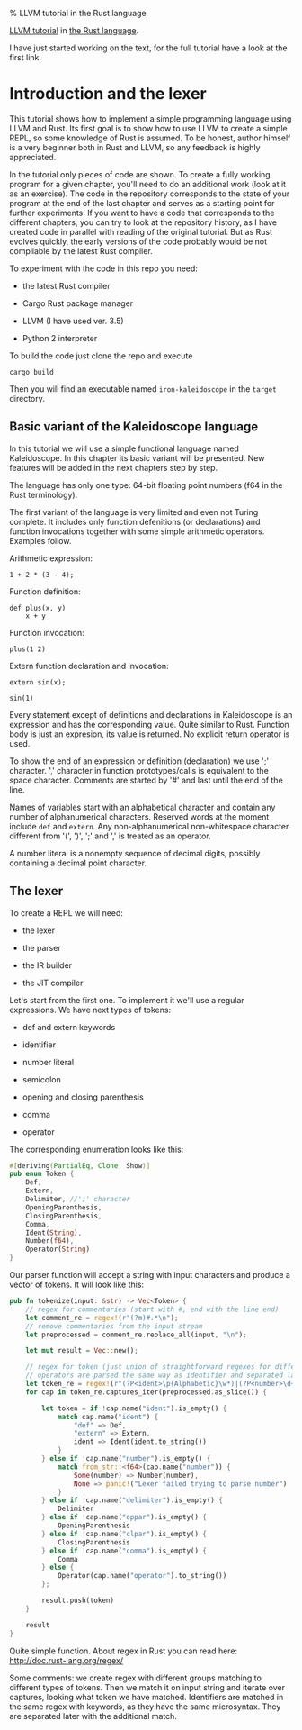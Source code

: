 % LLVM tutorial in the Rust language

[LLVM tutorial](http://llvm.org/docs/tutorial) in [the Rust language](http://www.rust-lang.org/).

I have just started working on the text, for the full tutorial have a look at the first link.

# Introduction and the lexer

This tutorial shows how to implement a simple programming language using LLVM and Rust.
Its first goal is to show how to use LLVM to create a simple REPL, so some knowledge of Rust is assumed.
To be honest, author himself is a very beginner both in Rust and LLVM, so any feedback is highly
appreciated.

In the tutorial only pieces of code are shown. To create a fully working program for a given chapter, you'll need
to do an additional work (look at it as an exercise). The code in the repository corresponds to the state of
your program at the end of the last chapter and serves as a starting point for further experiments. If you want to
have a code that corresponds to the different chapters, you can try to look at the repository history, as I have created
code in parallel with reading of the original tutorial. But as Rust evolves quickly, the early versions of the code
probably would be not compilable by the latest Rust compiler.

To experiment with the code in this repo you need:

* the latest Rust compiler

* Cargo Rust package manager

* LLVM (I have used ver. 3.5)

* Python 2 interpreter

To build the code just clone the repo and execute

```
cargo build
```

Then you will find an executable named `iron-kaleidoscope` in the `target` directory.

## Basic variant of the Kaleidoscope language

In this tutorial we will use a simple functional language named Kaleidoscope. In this chapter its basic variant will be presented.
New features will be added in the next chapters step by step.

The language has only one type: 64-bit floating point numbers (f64 in the Rust terminology).

The first variant of the language is very limited and even not Turing complete. It includes only
function defenitions (or declarations) and function invocations together with some simple arithmetic operators.
Examples follow.

Arithmetic expression:

```
1 + 2 * (3 - 4);
```

Function definition:

```
def plus(x, y)
    x + y
```

Function invocation:

```
plus(1 2)
```

Extern function declaration and invocation:

```
extern sin(x);

sin(1)
```

Every statement except of definitions and declarations in Kaleidoscope is an expression and has the corresponding value. Quite
similar to Rust. Function body is just an expresion, its value is returned. No explicit return operator is used.

To show the end of an expression or definition (declaration) we use ';' character. ',' character in function prototypes/calls
is equivalent to the space character. Comments are started by '#' and last until the end of the line.

Names of variables start with an alphabetical character and contain any number of alphanumerical characters. Reserved words at the
moment include `def` and `extern`. Any non-alphanumerical non-whitespace character different from '(', ')', ';' and ',' is treated as an operator.

A number literal is a nonempty sequence of decimal digits, possibly containing a decimal point character.

## The lexer

To create a REPL we will need:

* the lexer

* the parser

* the IR builder

* the JIT compiler

Let's start from the first one. To implement it we'll use a regular expressions. We have next types of tokens:

* def and extern keywords

* identifier

* number literal

* semicolon

* opening and closing parenthesis

* comma

* operator

The corresponding enumeration looks like this:

```rust
#[deriving(PartialEq, Clone, Show)]
pub enum Token {
    Def,
    Extern,
    Delimiter, //';' character
    OpeningParenthesis,
    ClosingParenthesis,
    Comma,
    Ident(String),
    Number(f64),
    Operator(String)
}
```

Our parser function will accept a string with input characters and produce a vector of tokens. It will look like this:

```rust
pub fn tokenize(input: &str) -> Vec<Token> {
    // regex for commentaries (start with #, end with the line end)
    let comment_re = regex!(r"(?m)#.*\n");
    // remove commentaries from the input stream
    let preprocessed = comment_re.replace_all(input, "\n");

    let mut result = Vec::new();

    // regex for token (just union of straightforward regexes for different token types)
    // operators are parsed the same way as identifier and separated later
    let token_re = regex!(r"(?P<ident>\p{Alphabetic}\w*)|(?P<number>\d+\.?\d*)|(?P<delimiter>;)|(?P<oppar>\()|(?P<clpar>\))|(?P<comma>,)|(?P<operator>\S)");
    for cap in token_re.captures_iter(preprocessed.as_slice()) {

        let token = if !cap.name("ident").is_empty() {
            match cap.name("ident") {
                "def" => Def,
                "extern" => Extern,
                ident => Ident(ident.to_string())
            }
        } else if !cap.name("number").is_empty() {
            match from_str::<f64>(cap.name("number")) {
                Some(number) => Number(number),
                None => panic!("Lexer failed trying to parse number")
            }
        } else if !cap.name("delimiter").is_empty() {
            Delimiter
        } else if !cap.name("oppar").is_empty() {
            OpeningParenthesis
        } else if !cap.name("clpar").is_empty() {
            ClosingParenthesis
        } else if !cap.name("comma").is_empty() {
            Comma
        } else {
            Operator(cap.name("operator").to_string())
        };

        result.push(token)
    }

    result
}
```

Quite simple function. About regex in Rust you can read here: http://doc.rust-lang.org/regex/

Some comments: we create regex with different groups matching to different types of tokens.
Then we match it on input string and iterate over captures,
looking what token we have matched. Identifiers are matched in the same regex with keywords, as they have the same microsyntax.
They are separated later with the additional match.
